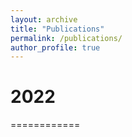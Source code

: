 ```yaml
---
layout: archive
title: "Publications"
permalink: /publications/
author_profile: true
---
```


# 2022
============


